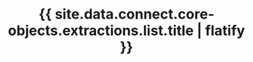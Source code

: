 ---
# -------------------------- #
#      ENDPOINT DETAILS      #
# -------------------------- #

product-type: "connect"
content-type: "api-endpoint"
endpoint: "extraction"
key: "list-last-extractions"
version: "4"


# -------------------------- #
#       METHOD DETAILS       #
# -------------------------- #

title: "{{ site.data.connect.core-objects.extractions.list.title | flatify }}"
method: "get"
short-url: |
  /v{{ endpoint.version }}{{ object.endpoint-url }}
full-url: |
  {{ api.base-url }}{{ endpoint.short-url | flatify }}
short: "{{ site.data.connect.core-objects.extractions.list.short | flatify }}"
description: "{{ site.data.connect.core-objects.extractions.list.description | flatify }}"


# -------------------------- #
#       METHOD ARGUMENTS     #
# -------------------------- #

## This depends on the method being used, and the type of endpoint.

arguments:
  - name: "client_id"
    required: true
    type: "path parameter"
    description: "A path parameter corresponding to the unique ID of a Stitch account."
    example-value: |
      116078


# -------------------------- #
#           RETURNS          #
# -------------------------- #

returns: |
  If successful, the API will return a status of <code class="api success">200 OK</code> and an array of [Extraction objects]({{ site.data.connect.core-objects.extractions.object }}), one for each source that has had a completed extraction job in the past 60 days.


# ------------------------------ #
#   EXAMPLE REQUEST & RESPONSES  #
# ------------------------------ #

examples:
  - type: "Request"
    request-url: "{{ endpoint.short-url | flatify | strip_newlines }}"
    header: "{{ site.data.connect.request-headers.get.without-body | flatify }}"

  - type: "Response"
    language: "json"
    code: |
      TODO

  - type: "Errors"
    # Included only if there are errors for the endpoint
    # The errors live in: _data/connect/response-codes.yml
---
